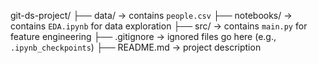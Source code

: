 git-ds-project/
├── data/                  → contains `people.csv`
├── notebooks/             → contains `EDA.ipynb` for data exploration
├── src/                   → contains `main.py` for feature engineering
├── .gitignore             → ignored files go here (e.g., `.ipynb_checkpoints`)
├── README.md              → project description
